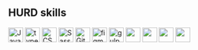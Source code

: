 ## HURD skills

<p>
    <img src="https://camo.githubusercontent.com/5e4e512a9fba4d33300fa431e2c5fb07d476d5f15194bc75dfbf3da545f73e43/68747470733a2f2f63646e2e69636f6e73636f75742e636f6d2f69636f6e2f667265652f706e672d3235362f6a6176617363726970742d323735323134382d323238343936352e706e67" alt="JavaScript" width="30" height="30" data-canonical-src="https://cdn.iconscout.com/icon/free/png-256/javascript-2752148-2284965.png" style="max-width: 100%;">
    <img src="https://camo.githubusercontent.com/5c469f960af5ff1c614f4c749099933c9efeddd8c01882d6f1ef3316bbe9acc0/68747470733a2f2f7777772e766563746f726c6f676f2e7a6f6e652f6c6f676f732f747970657363726970746c616e672f747970657363726970746c616e672d69636f6e2e737667" alt="typescript" width="30" height="30" data-canonical-src="https://www.vectorlogo.zone/logos/typescriptlang/typescriptlang-icon.svg" style="max-width: 100%;">
    <img src="https://camo.githubusercontent.com/6c85ced8f8b58b0c8b6197392db04e370450e141f25f9862f6307be638fe8aaa/68747470733a2f2f69636f6e2d6c6962726172792e636f6d2f696d616765732f6373732d78786c5f31303537332e706e67" alt="CSS" width="30" height="30" data-canonical-src="https://icon-library.com/images/css-xxl_10573.png" style="max-width: 100%;">
    <img src="https://camo.githubusercontent.com/f75be34b984916f7c30b40dbf332154eb2e06ed630ce0f446aaa6ec134c8f94f/68747470733a2f2f736173732d6c616e672e636f6d2f6173736574732f696d672f7374796c6567756964652f7365616c2d636f6c6f722d61656630333534632e706e67" alt="Sass" width="30" height="30" data-canonical-src="https://sass-lang.com/assets/img/styleguide/seal-color-aef0354c.png" style="max-width: 100%;">
    <img src="https://camo.githubusercontent.com/fbfcb9e3dc648adc93bef37c718db16c52f617ad055a26de6dc3c21865c3321d/68747470733a2f2f7777772e766563746f726c6f676f2e7a6f6e652f6c6f676f732f6769742d73636d2f6769742d73636d2d69636f6e2e737667" alt="Git" width="30" height="30" data-canonical-src="https://www.vectorlogo.zone/logos/git-scm/git-scm-icon.svg" style="max-width: 100%;">
    <img src="https://camo.githubusercontent.com/ed93c2b000a76ceaad1503e7eb9356591b885227e82a36a005b9d3498b303ba5/68747470733a2f2f7777772e766563746f726c6f676f2e7a6f6e652f6c6f676f732f6669676d612f6669676d612d69636f6e2e737667" alt="figma" width="30" height="30" data-canonical-src="https://www.vectorlogo.zone/logos/figma/figma-icon.svg" style="max-width: 100%;">
    <img src="https://camo.githubusercontent.com/06312f43ad607735783c3b8c46dcd497c7e8b0b47005d48419426a8a9e179d5f/68747470733a2f2f7777772e766563746f726c6f676f2e7a6f6e652f6c6f676f732f67756c706a732f67756c706a732d617232312e737667" alt="gulp" width="30" height="30" data-canonical-src="https://www.vectorlogo.zone/logos/gulpjs/gulpjs-ar21.svg" style="max-width: 100%;">
    <img width="30px" src="https://play-lh.googleusercontent.com/zh1ATptKRq2vTPFulFZc-vp4tXlSNqlV4NMUNrGW2tQJPhUnLqpi2Cprx6GTO06Xq40">
    <img width="30px" src="https://avatars.githubusercontent.com/u/44036562?s=280&v=4">
    <img width="30px" src="https://www.kanhasoft.com/assets/images/nodejs-development.png">
    <img width="30px" src="https://static-00.iconduck.com/assets.00/nestjs-icon-512x510-9nvpcyc3.png">

</p>
